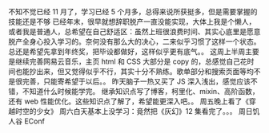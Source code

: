 不知不觉已经 11 月了，学习已经 5 个月多，总得来说所获挺多，但是需要掌握的技能还是不够
已经年末，很早就想辞职脱产一直没能实现，大体上我是个懒人，或者我是普通人，总希望在自己舒适区：虽然上班很浪费时间、其实心底里是愿意脱产全身心投入学习的。奈何没有那么大的决心，二来似乎习惯了这样一个状态。总还是希望先拿到年终奖，把毕设都做好，这样似乎更有底气。。
这周上半周主要是继续完善网易云音乐，主页 html 和 CSS 大部分是 copy 的，总感觉自己花时间也能抄出来，但又觉得似乎不行，其实十分不熟练。歌单部分和搜索页面等均不是很完善，只能寄希望于以后。。
昨天脑子一热又买了 JS 深入浅出，感觉应该不错，不知道什么时候能学完。
继承知识点写了博客，柯里化、mixin、高阶函数，还有 web 性能优化。这些知识点了解了，希望能更深入吧。。
周五晚上看了《穿越时空的少女》
周六白天基本上没学习：竟然把《灰幻》12 集看完了。。。
周日饥人谷 EConf
